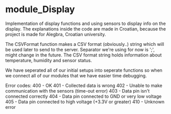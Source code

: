 # module_Display
Implementation of display functions and using sensors to display info on the display.
The explanations inside the code are made in Croatian, because the project is made for Alegbra, Croatian university.

The CSVFormat function makes a CSV format (obviously..) string which will be used later to send to the server.
Separator we're using for now is ';', might change in the future. The CSV format string holds information about temperature, humidity and sensor status.

We have seperated all of our initial setups into seperate functions so when we connect all of our modules that we have easier time debugging.

Error codes:
400 - OK
401 - Collected data is wrong
402 - Unable to make communication with the sensors (time-out error)
403 - Data pin isn't connected correctly
404 - Data pin connected to GND or very low voltage
405 - Data pin connected to high voltage (+3.3V or greater)
410 - Unknown error
